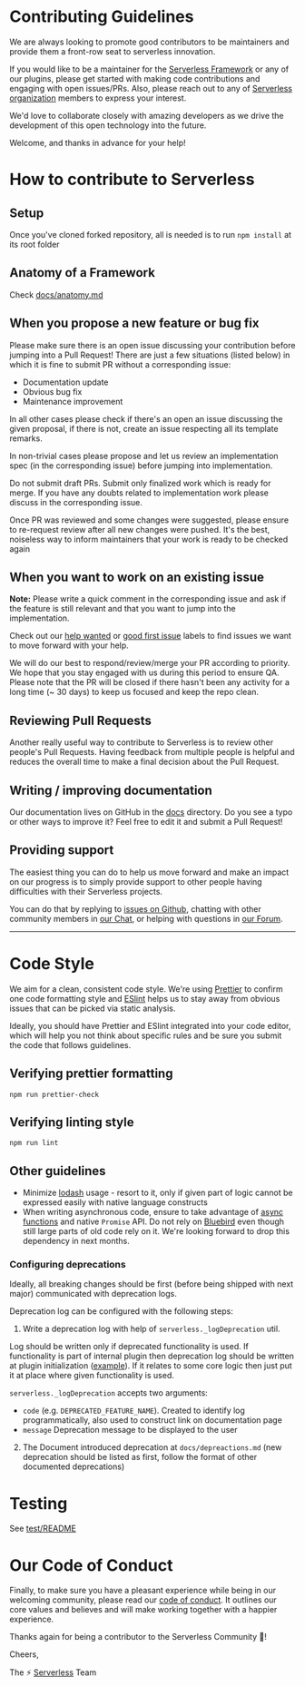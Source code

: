 # Contributing Guidelines

We are always looking to promote good contributors to be maintainers and provide them a front-row seat to serverless innovation.

If you would like to be a maintainer for the [Serverless Framework](https://github.com/serverless/serverless) or any of our plugins, please get started with making code contributions and engaging with open issues/PRs. Also, please reach out to any of [Serverless organization](https://github.com/serverless) members to express your interest.

We'd love to collaborate closely with amazing developers as we drive the development of this open technology into the future.

Welcome, and thanks in advance for your help!

# How to contribute to Serverless

## Setup

Once you've cloned forked repository, all is needed is to run `npm install` at its root folder

## Anatomy of a Framework

Check [docs/anatomy.md](./docs/anatomy.md)

## When you propose a new feature or bug fix

Please make sure there is an open issue discussing your contribution before jumping into a Pull Request!
There are just a few situations (listed below) in which it is fine to submit PR without a corresponding issue:

- Documentation update
- Obvious bug fix
- Maintenance improvement

In all other cases please check if there's an open an issue discussing the given proposal, if there is not, create an issue respecting all its template remarks.

In non-trivial cases please propose and let us review an implementation spec (in the corresponding issue) before jumping into implementation.

Do not submit draft PRs. Submit only finalized work which is ready for merge. If you have any doubts related to implementation work please discuss in the corresponding issue.

Once PR was reviewed and some changes were suggested, please ensure to re-request review after all new changes were pushed. It's the best, noiseless way to inform maintainers that your work is ready to be checked again

## When you want to work on an existing issue

**Note:** Please write a quick comment in the corresponding issue and ask if the feature is still relevant and that you want to jump into the implementation.

Check out our [help wanted](https://github.com/serverless/serverless/labels/help%20wanted) or [good first issue](https://github.com/serverless/serverless/labels/good%20first%20issue) labels to find issues we want to move forward with your help.

We will do our best to respond/review/merge your PR according to priority. We hope that you stay engaged with us during this period to ensure QA. Please note that the PR will be closed if there hasn't been any activity for a long time (~ 30 days) to keep us focused and keep the repo clean.

## Reviewing Pull Requests

Another really useful way to contribute to Serverless is to review other people's Pull Requests. Having feedback from multiple people is helpful and reduces the overall time to make a final decision about the Pull Request.

## Writing / improving documentation

Our documentation lives on GitHub in the [docs](docs) directory. Do you see a typo or other ways to improve it? Feel free to edit it and submit a Pull Request!

## Providing support

The easiest thing you can do to help us move forward and make an impact on our progress is to simply provide support to other people having difficulties with their Serverless projects.

You can do that by replying to [issues on Github](https://github.com/serverless/serverless/issues), chatting with other community members in [our Chat](http://chat.serverless.com), or helping with questions in [our Forum](http://forum.serverless.com).

---

# Code Style

We aim for a clean, consistent code style. We're using [Prettier](https://prettier.io/) to confirm one code formatting style and [ESlint](https://eslint.org/) helps us to stay away from obvious issues that can be picked via static analysis.

Ideally, you should have Prettier and ESlint integrated into your code editor, which will help you not think about specific rules and be sure you submit the code that follows guidelines.

## Verifying prettier formatting

```
npm run prettier-check
```

## Verifying linting style

```
npm run lint
```

## Other guidelines

- Minimize [lodash](https://lodash.com/) usage - resort to it, only if given part of logic cannot be expressed easily with native language constructs
- When writing asynchronous code, ensure to take advantage of [async functions](https://developer.mozilla.org/en-US/docs/Web/JavaScript/Reference/Statements/async_function) and native `Promise` API. Do not rely on [Bluebird](http://bluebirdjs.com) even though still large parts of old code rely on it. We're looking forward to drop this dependency in next months.

### Configuring deprecations

Ideally, all breaking changes should be first (before being shipped with next major) communicated with deprecation logs.

Deprecation log can be configured with the following steps:

1. Write a deprecation log with help of `serverless._logDeprecation` util.

Log should be written only if deprecated functionality is used. If functionality is part of internal plugin then deprecation log should be written at plugin initialization ([example](https://github.com/serverless/serverless/blob/03859c04720f9071d0590b5d0ad1fa0e2c6770b3/lib/plugins/aws/package/compile/events/cloudFront/index.js#L198-L224)). If it relates to some core logic then just put it at place where given functionality is used.

`serverless._logDeprecation` accepts two arguments:

- `code` (e.g. `DEPRECATED_FEATURE_NAME`). Created to identify log programmatically, also used to construct link on documentation page
- `message` Deprecation message to be displayed to the user

2. The Document introduced deprecation at `docs/depreactions.md` (new deprecation should be listed as first, follow the format of other documented deprecations)

# Testing

See [test/README](test/README.md)

# Our Code of Conduct

Finally, to make sure you have a pleasant experience while being in our welcoming community, please read our [code of conduct](CODE_OF_CONDUCT.md). It outlines our core values and believes and will make working together with a happier experience.

Thanks again for being a contributor to the Serverless Community :tada:!

Cheers,

The :zap: [Serverless](http://www.serverless.com) Team
